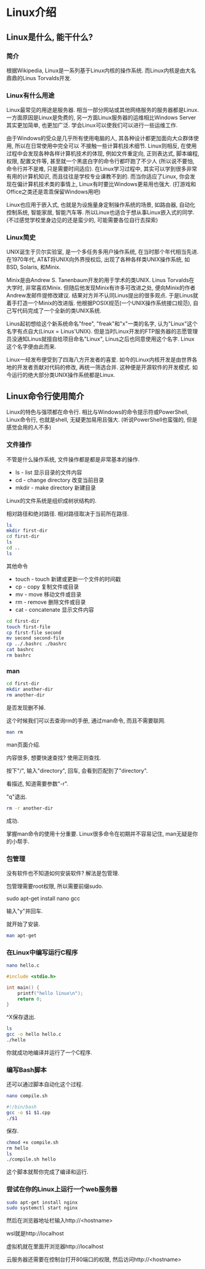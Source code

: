 # Linux介绍

## Linux是什么, 能干什么?

### 简介

根据Wikipedia, Linux是一系列基于Linux内核的操作系统. 
而Linux内核是由大名鼎鼎的Linus Torvalds开发.

### Linux有什么用途

Linux最常见的用途是服务器. 相当一部分网站或其他网络服务的服务器都是Linux.
一方面原因是Linux是免费的, 另一方面Linux服务器的运维相比Windows Server其实更加简单, 也更加广泛.
学会Linux可以使我们可以进行一些运维工作.

由于Windows的受众是几乎所有使用电脑的人, 其各种设计都更加面向大众群体使用, 所以在日常使用中完全可以
不接触一些计算机技术细节. Linux则相反, 在使用过程中会发现各种各样计算机技术的体现, 
例如文件重定向, 正则表达式, 脚本编程, 权限, 配置文件等, 甚至就一个黑底白字的命令行都吓跑了不少人
(所以说不要怕, 命令行并不是难, 只是需要时间适应).
在Linux学习过程中, 其实可以学到很多非常有用的计算机知识, 而且往往是学校专业课教不到的.
而当你适应了Linux, 你会发现在偏计算机技术类的事情上, Linux有时要比Windows更易用也强大.
(打游戏和Office之类还是乖乖保留Windows用吧)

Linux也应用于嵌入式, 也就是为设施量身定制操作系统的场景, 如路由器, 自动化控制系统, 智能家居, 智能汽车等.
所以Linux也适合于想从事Linux嵌入式的同学.
(不过感觉学校里身边见的还是蛮少的, 可能需要各位自行去探索)

### Linux简史

UNIX诞生于贝尔实验室, 是一个多任务多用户操作系统, 在当时那个年代相当先进.
在1970年代, AT&T将UNIX向外界授权后, 出现了各种各样类UNIX操作系统, 如BSD, Solaris, 和Minix.

Minix是由Andrew S. Tanenbaum开发的用于学术的类UNIX.
Linus Torvalds在大学时, 非常喜欢Minix. 但随后他发现Minix有许多可改进之处, 便向Minix的作者Andrew发邮件提修改建议.
结果对方并不认同Linus提出的很多观点. 于是Linus就着手打造一个Minix的改进版.
他根据POSIX规范(一个UNIX操作系统接口规范), 自己写代码完成了一个全新的类UNIX系统.

Linus起初想给这个新系统命名"free", "freak"和"x"一类的名字, 认为"Linux"这个名字有点自大(Linux = Linus'UNIX). 
但是当时Linux开发的FTP服务器的志愿管理员没通知Linus就擅自给项目命名"Linux", Linus之后也同意使用这个名字.
Linux这个名字便由此而来.

Linux一经发布便受到了四海八方开发者的喜爱. 如今的Linux内核开发是由世界各地的开发者贡献对代码的修改, 
再统一筛选合并. 这种便是开源软件的开发模式.
如今运行的绝大部分类UNIX操作系统都是Linux.


## Linux命令行使用简介

Linux的特色与强项都在命令行. 相比与Windows的命令提示符或PowerShell, Linux命令行, 也就是shell, 无疑更加易用且强大.
(听说PowerShell也蛮强的, 但是感觉会用的人不多)

### 文件操作

不管是什么操作系统, 文件操作都是都是非常基本的操作.

- ls	- list			显示目录的文件内容
- cd	- change directory	改变当前目录
- mkdir	- make directory	新建目录

Linux的文件系统是组织成树状结构的.

相对路径和绝对路径. 相对路径取决于当前所在路径.

```bash
ls
mkdir first-dir
cd first-dir
ls
cd ..
ls
```

其他命令

- touch	- touch			新建或更新一个文件的时间戳
- cp	- copy			复制文件或目录
- mv	- move			移动文件或目录
- rm	- remove		删除文件或目录
- cat	- concatenate		显示文件内容



```bash
cd first-dir
touch first-file
cp first-file second
mv second second-file
cp ../.bashrc ./bashrc
cat bashrc
rm bashrc
```

### man

```bash
cd first-dir
mkdir another-dir
rm another-dir
```

是否发现删不掉.

这个时候我们可以去查询rm的手册, 通过man命令, 而且不需要联网.

```bash
man rm
```

man页面介绍.

内容很多, 想要快速查找? 使用正则查找.

按下"/", 输入"directory", 回车, 会看到匹配到了"directory".

看描述, 知道需要参数"-r".

"q"退出.

```bash
rm -r another-dir
```

成功.

掌握man命令的使用十分重要. Linux很多命令在初期并不容易记住, 
man无疑是你的小帮手.

### 包管理

没有软件也不知道如何安装软件? 解法是包管理.

包管理需要root权限, 所以需要前缀sudo.

sudo apt-get install nano gcc

输入"y"并回车.

就开始了安装.

```bash
man apt-get
```

### 在Linux中编写运行C程序

```bash
nano hello.c
```

```c
#include <stdio.h>

int main() {
	printf("hello linux\n");
	return 0;
}
```

^X保存退出.

```bash
ls
gcc -o hello hello.c
./hello
```

你就成功地编译并运行了一个C程序.

### 编写Bash脚本

还可以通过脚本自动化这个过程.

```bash
nano compile.sh
```

```bash
#!/bin/bash
gcc -o $1 $1.cpp
./$1
```

保存.

```bash
chmod +x compile.sh
rm hello
ls
./compile.sh hello
```

这个脚本就帮你完成了编译和运行.

### 尝试在你的Linux上运行一个web服务器

```bash
sudo apt-get install nginx
sudo systemctl start nginx
```

然后在浏览器地址栏输入http://\<hostname\>

wsl就是http://localhost

虚拟机就在里面开浏览器http://localhost

云服务器还需要在控制台打开80端口的权限, 然后访问http://\<hostname\>
